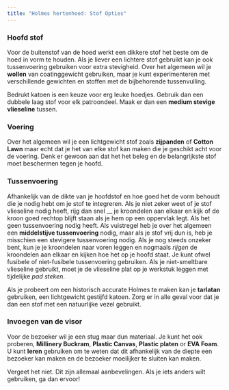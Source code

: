 ```yaml
---
title: "Holmes hertenhoed: Stof Opties"
---
```


### Hoofd stof

Voor de buitenstof van de hoed werkt een dikkere stof het beste om de hoed in vorm te houden. Als je liever een lichtere stof gebruikt kan je ook tussenvoering gebruiken voor extra stevigheid. Over het algemeen wil je **wollen** van coatinggewicht gebruiken, maar je kunt experimenteren met verschillende gewichten en stoffen met de bijbehorende tussenvulling.

<Note>

Bedrukt katoen is een keuze voor erg leuke hoedjes. Gebruik dan een dubbele laag stof voor elk patroondeel. Maak er dan een **medium stevige vlieseline** tussen.

</Note>

### Voering

Over het algemeen wil je een lichtgewicht stof zoals **zijpanden** of **Cotton Lawn** maar echt dat je het van elke stof kan maken die je geschikt acht voor de voering. Denk er gewoon aan dat het het beleg en de belangrijkste stof moet beschermen tegen je hoofd.

### Tussenvoering

Afhankelijk van de dikte van je hoofdstof en hoe goed het de vorm behoudt die je nodig hebt om je stof te integreren. Als je niet zeker weet of je stof vlieseline nodig heeft, rijg dan snel __ je kroondelen aan elkaar en kijk of de kroon goed rechtop blijft staan als je hem op een oppervlak legt. Als het geen tussenvoering nodig heeft. Als vuistregel heb je over het algemeen een **middelstijve tussenvoering** nodig, maar als je stof vrij dun is, heb je misschien een stevigere tussenvoering nodig. Als je nog steeds onzeker bent, kun je je kroondelen naar voren leggen en nogmaals _rijgen_ de kroondelen aan elkaar en kijken hoe het op je hoofd staat. Je kunt ofwel fusibele of niet-fusibele tussenvoering gebruiken. Als je niet-smeltbare vlieseline gebruikt, moet je de vlieseline plat op je werkstuk leggen met tijdelijke _pad steken_.

<Note>

Als je probeert om een historisch accurate Holmes te maken kan je __tarlatan__ gebruiken, een lichtgewicht gestijfd katoen. Zorg er in alle geval voor dat je dan een stof met een natuurlijke vezel gebruikt.

</Note>

### Invoegen van de visor

Voor de bezoeker wil je een stug maar dun materiaal. Je kunt het ook proberen, **Millinery Buckram**, **Plastic Canvas**, **Plastic platen** or **EVA Foam**. U kunt **leren** gebruiken om te weten dat dit afhankelijk van de diepte een bezoeker kan maken en de bezoeker moeilijker te sluiten kan maken.

<Note>

Vergeet het niet. Dit zijn allemaal aanbevelingen. Als je iets anders wilt gebruiken, ga dan ervoor!

</Note>
